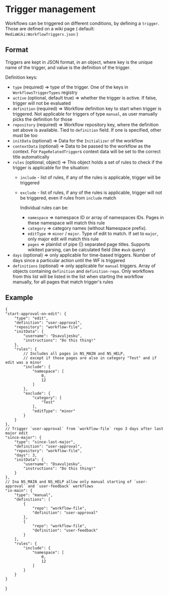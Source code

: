 # Trigger management

Workflows can be triggered on different conditions, by defining a `trigger`. Those are defined on a wiki page
( default: `MediaWiki:WorkflowTriggers.json` )

## Format
Triggers are kept in JSON format, in an object, where key is the unique name of the trigger, and value is the definition of the trigger.

Definition keys:
- `type` (required) => type of the trigger. One of the keys in `WorkflowsTriggerTypes` registry
- `active` (optional, default true) => whether the trigger is active. If false, trigger will not be evaluated
- `definition` (required) => Workflow definition key to start when trigger is triggered. Not applicable for triggers
of type `manual`, as user manually picks the definition for those
- `repository`  (required) => Workflow repository key, where the definition set above is available. Tied to `definition`
field. If one is specified, other must be too
- `initData` (optional) => Data for the `Initializer` of the workflow
- `contextData` (optional) => Data to be passed to the workflow as the context. For `PageRelatedTrigger`s context
data will be set to the correct title automatically
- `rules` (optional, object) => This object holds a set of rules to check if the trigger is applicable for the situation:
	- `include` - list of rules, if any of the rules is applicable, trigger will be triggered
	- `exclude` - list of rules, if any of the rules is applicable, trigger will not be triggered, even if rules
	from `include` match

		Individual rules can be:
		- `namespace` =>   namespace ID or array of namespaces IDs. Pages in these namespace will match this rule
		- `category` => category names (without Namespace prefix).
		- `editType` => `minor` / `major`. Type of edit to match. If set to `major`, only major edit will match this rule
		- `pages` => plainlist of pipe (|) separated page titles. Supports wikitext parsing, can be calculated field (like `#ask` query)
- `days` (optional) => only applicable for time-based triggers. Number of days since a particular action until the WF is triggered
- `definitions` (optional) => only applicable for `manual` triggers. Array of objects containing `definition` and `definition-repo`.
Only workflows from this list will be listed in the list when starting the workflow manually, for all pages that match trigger's rules

 ## Example
	{
    "start-approval-on-edit": {
        "type": "edit",
        "definition": "user-approval",
        "repository": "workflow-file",
        "initData": {
            "username": "Dsavuljesku",
            "instructions": "Do this thing!"
        },
        "rules": {
			// Includes all pages in NS_MAIN and NS_HELP,
			// except if those pages are also in category "Test" and if edit was a minor
            "include": {
                "namespace": [
                    0,
                    12
                ]
            },
            "exclude": {
                "category": [
                    "Test"
                ],
                "editType": "minor"
            }
        }
    },
	// Trigger `user-approval` from `workflow-file` repo 3 days after last major edit
    "since-major": {
        "type": "since-last-major",
        "definition": "user-approval",
        "repository": "workflow-file",
        "days": 3,
        "initData": {
            "username": "Dsavuljesku",
            "instructions": "Do this thing!"
        }
    },
	// Ina NS_MAIN and NS_HELP allow only manual starting of `user-approval` and `user-feedback` workflows
    "in-main": {
        "type": "manual",
        "definitions": [
            {
                "repo": "workflow-file",
                "definition": "user-approval"
            },
            {
                "repo": "workflow-file",
                "definition": "user-feedback"
            }
        ],
        "rules": {
            "include": {
                "namespace": [
                    0,
                    12
                ]
            }
        }
    }
}



